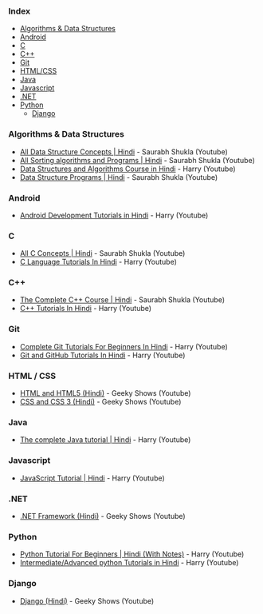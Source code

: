 ### Index

* [Algorithms & Data Structures](#algorithms--data-structures)
* [Android](#Android)
* [C](#C)
* [C++](#C++)
* [Git](#Git)
* [HTML/CSS](#html--css)
* [Java](#Java)
* [Javascript](#Javascript)
* [.NET](#net)
* [Python](#Python)
  * [Django](#django)


### Algorithms & Data Structures

* [All Data Structure Concepts | Hindi](https://www.youtube.com/playlist?list=PLsFNQxKNzefJNztGGoQC-59UhSwIaiIW3) - Saurabh Shukla (Youtube)
* [All Sorting algorithms and Programs | Hindi](https://www.youtube.com/playlist?list=PLsFNQxKNzefJU-Sj__mljvrmJHZVKWbEm) - Saurabh Shukla (Youtube)
* [Data Structures and Algorithms Course in Hindi](https://www.youtube.com/playlist?list=PLu0W_9lII9ahIappRPN0MCAgtOu3lQjQi) - Harry (Youtube)
* [Data Structure Programs | Hindi](https://www.youtube.com/playlist?list=PLsFNQxKNzefK_DAUwnQwBizOmcY7aDLoY) - Saurabh Shukla (Youtube)


### Android

* [Android Development Tutorials in Hindi](https://www.youtube.com/playlist?list=PLu0W_9lII9aiL0kysYlfSOUgY5rNlOhUd) - Harry (Youtube)


### C

* [All C Concepts | Hindi](https://www.youtube.com/playlist?list=PL7ersPsTyYt1d8g5qaxbE6sjWDzs4D_1v) - Saurabh Shukla (Youtube)
* [C Language Tutorials In Hindi](https://www.youtube.com/playlist?list=PLu0W_9lII9aiXlHcLx-mDH1Qul38wD3aR) - Harry (Youtube)


### C++

* [The Complete C++ Course | Hindi](https://www.youtube.com/playlist?list=PLLYz8uHU480j37APNXBdPz7YzAi4XlQUF) - Saurabh Shukla (Youtube)
* [C++ Tutorials In Hindi](https://www.youtube.com/playlist?list=PLu0W_9lII9agpFUAlPFe_VNSlXW5uE0YL) - Harry (Youtube)


### Git

* [Complete Git Tutorials For Beginners In Hindi](https://www.youtube.com/playlist?list=PLu0W_9lII9agwhy658ZPA0MTStKUJTWPi) - Harry (Youtube)
* [Git and GitHub Tutorials In Hindi](https://www.youtube.com/playlist?list=PLu0W_9lII9ahVQekD7ePHmnirTePXwIln) - Harry (Youtube)


### HTML / CSS

* [HTML and HTML5 (Hindi)](https://www.youtube.com/playlist?list=PLbGui_ZYuhihSr4HroBBQt_quHL42JLif) - Geeky Shows (Youtube)
* [CSS and CSS 3 (Hindi)](https://www.youtube.com/playlist?list=PLbGui_ZYuhiisW-k9eEON2vxGABv-PafB) - Geeky Shows  (Youtube)


### Java

* [The complete Java tutorial | Hindi](https://www.youtube.com/playlist?list=PLu0W_9lII9agS67Uits0UnJyrYiXhDS6q) - Harry (Youtube)


### Javascript

* [JavaScript Tutorial | Hindi](https://www.youtube.com/playlist?list=PLu0W_9lII9ajyk081To1Cbt2eI5913SsL) - Harry (Youtube)


### .NET

* [.NET Framework (Hindi)](https://www.youtube.com/playlist?list=PLbGui_ZYuhij4hXs7Lt93tfv4nA1BoYdb) - Geeky Shows (Youtube)

### Python

* [Python Tutorial For Beginners | Hindi (With Notes)](https://www.youtube.com/playlist?list=PLu0W_9lII9agICnT8t4iYVSZ3eykIAOME) - Harry (Youtube)
* [Intermediate/Advanced python Tutorials in Hindi](https://www.youtube.com/playlist?list=PLu0W_9lII9aiJWQ7VhY712fuimEpQZYp4) - Harry (Youtube)


### Django

* [Django (Hindi)](https://www.youtube.com/playlist?list=PLbGui_ZYuhigchy8DTw4pX4duTTpvqlh6) - Geeky Shows (Youtube)
